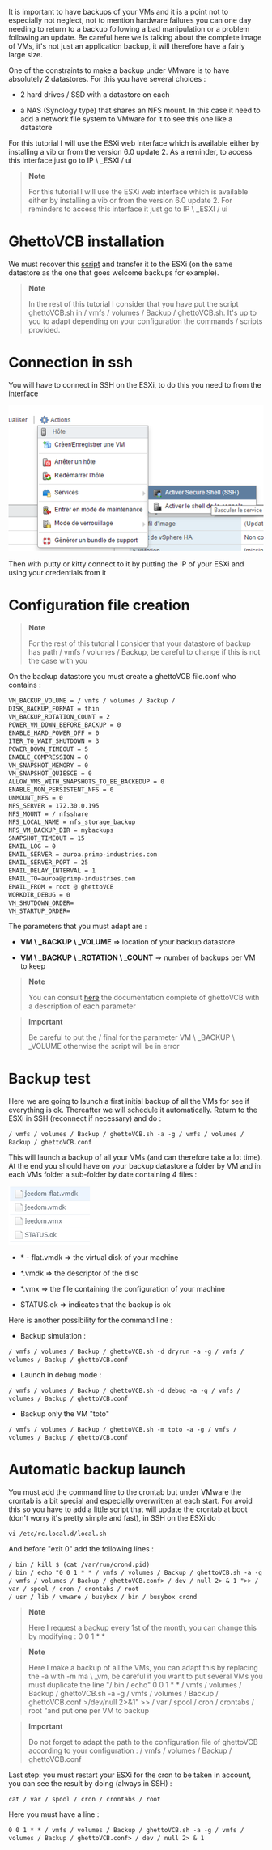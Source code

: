 It is important to have backups of your VMs and it is a point not to
especially not neglect, not to mention hardware failures you can
one day needing to return to a backup following a bad
manipulation or a problem following an update. Be careful here we
is talking about the complete image of VMs, it's not just an application backup,
it will therefore have a fairly large size.

One of the constraints to make a backup under VMware is to have
absolutely 2 datastores. For this you have several choices :

-   2 hard drives / SSD with a datastore on each

-   a NAS (Synology type) that shares an NFS mount. In this case it
    need to add a network file system to VMware for it to see
    this one like a datastore

For this tutorial I will use the ESXi web interface which is
available either by installing a vib or from the version
6.0 update 2. As a reminder, to access this interface just
go to IP \ _ESXI / ui

> **Note**
>
> For this tutorial I will use the ESXi web interface which is
> available either by installing a vib or from the
> version 6.0 update 2. For reminders to access this interface it
> just go to IP \ _ESXI / ui

GhettoVCB installation 
=========================

We must recover this
[script](https://raw.githubusercontent.com/lamw/ghettoVCB/master/ghettoVCB.sh)
and transfer it to the ESXi (on the same datastore as the one that goes
welcome backups for example).

> **Note**
>
> In the rest of this tutorial I consider that you have put the script
> ghettoVCB.sh in / vmfs / volumes / Backup / ghettoVCB.sh. It's up to you to adapt
> depending on your configuration the commands / scripts provided.

Connection in ssh 
================

You will have to connect in SSH on the ESXi, to do this you need to
from the interface

![vmware.backup](images/vmware.backup.PNG)

Then with putty or kitty connect to it by putting the IP of
your ESXi and using your credentials from it

Configuration file creation 
====================================

> **Note**
>
> For the rest of this tutorial I consider that your datastore of
> backup has path / vmfs / volumes / Backup, be careful to change if
> this is not the case with you

On the backup datastore you must create a ghettoVCB file.conf who
contains :

    VM_BACKUP_VOLUME = / vmfs / volumes / Backup /
    DISK_BACKUP_FORMAT = thin
    VM_BACKUP_ROTATION_COUNT = 2
    POWER_VM_DOWN_BEFORE_BACKUP = 0
    ENABLE_HARD_POWER_OFF = 0
    ITER_TO_WAIT_SHUTDOWN = 3
    POWER_DOWN_TIMEOUT = 5
    ENABLE_COMPRESSION = 0
    VM_SNAPSHOT_MEMORY = 0
    VM_SNAPSHOT_QUIESCE = 0
    ALLOW_VMS_WITH_SNAPSHOTS_TO_BE_BACKEDUP = 0
    ENABLE_NON_PERSISTENT_NFS = 0
    UNMOUNT_NFS = 0
    NFS_SERVER = 172.30.0.195
    NFS_MOUNT = / nfsshare
    NFS_LOCAL_NAME = nfs_storage_backup
    NFS_VM_BACKUP_DIR = mybackups
    SNAPSHOT_TIMEOUT = 15
    EMAIL_LOG = 0
    EMAIL_SERVER = auroa.primp-industries.com
    EMAIL_SERVER_PORT = 25
    EMAIL_DELAY_INTERVAL = 1
    EMAIL_TO=auroa@primp-industries.com
    EMAIL_FROM = root @ ghettoVCB
    WORKDIR_DEBUG = 0
    VM_SHUTDOWN_ORDER=
    VM_STARTUP_ORDER=

The parameters that you must adapt are :

-   **VM \ _BACKUP \ _VOLUME** ⇒ location of your backup datastore

-   **VM \ _BACKUP \ _ROTATION \ _COUNT** ⇒ number of backups per VM to keep

> **Note**
>
> You can consult
> [here](https://communities.vmware.com/docs/DOC-8760) the documentation
> complete of ghettoVCB with a description of each parameter

> **Important**
>
> Be careful to put the / final for the parameter
> VM \ _BACKUP \ _VOLUME otherwise the script will be in error

Backup test 
==============

Here we are going to launch a first initial backup of all the VMs for
see if everything is ok. Thereafter we will schedule it automatically.
Return to the ESXi in SSH (reconnect if necessary) and do :

    / vmfs / volumes / Backup / ghettoVCB.sh -a -g / vmfs / volumes / Backup / ghettoVCB.conf

This will launch a backup of all your VMs (and can therefore take a lot
time). At the end you should have on your backup datastore a
folder by VM and in each VMs folder a sub-folder by date
containing 4 files :

![vmware.backup2](images/vmware.backup2.PNG)

-   \* - flat.vmdk ⇒ the virtual disk of your machine

-   \*.vmdk ⇒ the descriptor of the disc

-   \*.vmx ⇒ the file containing the configuration of your machine

-   STATUS.ok ⇒ indicates that the backup is ok

Here is another possibility for the command line :

-   Backup simulation :

<!-- -->

    / vmfs / volumes / Backup / ghettoVCB.sh -d dryrun -a -g / vmfs / volumes / Backup / ghettoVCB.conf

-   Launch in debug mode :

<!-- -->

    / vmfs / volumes / Backup / ghettoVCB.sh -d debug -a -g / vmfs / volumes / Backup / ghettoVCB.conf

-   Backup only the VM "toto"

<!-- -->

    / vmfs / volumes / Backup / ghettoVCB.sh -m toto -a -g / vmfs / volumes / Backup / ghettoVCB.conf

Automatic backup launch 
=================================

You must add the command line to the crontab but under VMware the
crontab is a bit special and especially overwritten at each start. For
avoid this so you have to add a little script that will update the
crontab at boot (don't worry it's pretty simple and fast), in
SSH on the ESXi do :

    vi /etc/rc.local.d/local.sh

And before "exit 0" add the following lines :

    / bin / kill $ (cat /var/run/crond.pid)
    / bin / echo "0 0 1 * * / vmfs / volumes / Backup / ghettoVCB.sh -a -g / vmfs / volumes / Backup / ghettoVCB.conf> / dev / null 2> & 1 ">> / var / spool / cron / crontabs / root
    / usr / lib / vmware / busybox / bin / busybox crond

> **Note**
>
> Here I request a backup every 1st of the month, you can change
> this by modifying : 0 0 1 \* \*

> **Note**
>
> Here I make a backup of all the VMs, you can adapt this by
> replacing the -a with -m ma \ _vm, be careful if you want to put
> several VMs you must duplicate the line "/ bin / echo" 0 0 1 \* \*
> / vmfs / volumes / Backup / ghettoVCB.sh -a -g
> / vmfs / volumes / Backup / ghettoVCB.conf &gt;/dev/null 2&gt;&1" &gt;&gt;
> / var / spool / cron / crontabs / root "and put one per VM to backup

> **Important**
>
> Do not forget to adapt the path to the configuration file of
> ghettoVCB according to your configuration :
> / vmfs / volumes / Backup / ghettoVCB.conf

Last step: you must restart your ESXi for the cron to be taken
in account, you can see the result by doing (always in SSH) :

    cat / var / spool / cron / crontabs / root

Here you must have a line :

    0 0 1 * * / vmfs / volumes / Backup / ghettoVCB.sh -a -g / vmfs / volumes / Backup / ghettoVCB.conf> / dev / null 2> & 1

